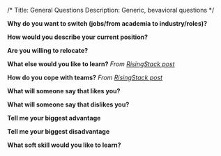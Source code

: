 /*
Title: General Questions
Description: Generic, bevavioral questions
*/

**Why do you want to switch (jobs/from academia to industry/roles)?**

**How would you describe your current position?**

**Are you willing to relocate?**

**What else would you like to learn?**
_From [RisingStack post](https://blog.risingstack.com/8-react-interview-questions-for-2018/)_

**How do you cope with teams?**
_From [RisingStack post](https://blog.risingstack.com/8-react-interview-questions-for-2018/)_

**What will someone say that likes you?**

**What will someone say that dislikes you?**

**Tell me your biggest advantage**

**Tell me your biggest disadvantage**

**What soft skill would you like to learn?**

